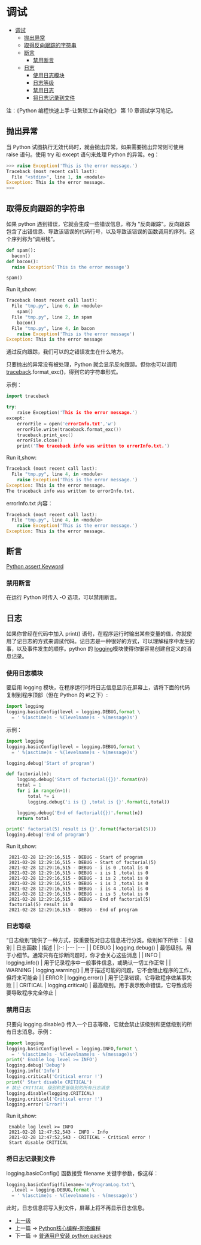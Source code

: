 # 调试

<!-- @import "[TOC]" {cmd="toc" depthFrom=1 depthTo=6 orderedList=false} -->

<!-- code_chunk_output -->

- [调试](#调试)
  - [抛出异常](#抛出异常)
  - [取得反向跟踪的字符串](#取得反向跟踪的字符串)
  - [断言](#断言)
    - [禁用断言](#禁用断言)
  - [日志](#日志)
    - [使用日志模块](#使用日志模块)
    - [日志等级](#日志等级)
    - [禁用日志](#禁用日志)
    - [将日志记录到文件](#将日志记录到文件)

<!-- /code_chunk_output -->

注：《Python 编程快速上手-让繁琐工作自动化》 第 10 章调试学习笔记。

## 抛出异常

当 Python 试图执行无效代码时，就会抛出异常。如果需要抛出异常则可使用 raise 语句。使用 try 和 except 语句来处理 Python 的异常。eg：
```python
>>> raise Exception('This is the error message.')
Traceback (most recent call last):
  File "<stdin>", line 1, in <module>
Exception: This is the error message.
>>> 
```

## 取得反向跟踪的字符串
如果 python 遇到错误，它就会生成一些错误信息，称为 "反向跟踪"。反向跟踪包含了出错信息、导致该错误的代码行号，以及导致该错误的函数调用的序列。这个序列称为“调用栈”。

```python
def spam():
  bacon()
def bacon():
  raise Exception('This is the error message')

spam()
```
Run it,show:
```python
Traceback (most recent call last):
  File "tmp.py", line 6, in <module>
    spam()
  File "tmp.py", line 2, in spam
    bacon()
  File "tmp.py", line 4, in bacon
    raise Exception('This is the error message')
Exception: This is the error message
```
通过反向跟踪，我们可以的之错误发生在什么地方。

只要抛出的异常没有被处理，Python 就会显示反向跟踪。但你也可以调用 [traceback](https://docs.python.org/3/library/traceback.html).format_exc()，得到它的字符串形式。

示例：
```c++
import traceback

try:
    raise Exception('This is the error message.')
except:
    errorFile = open('errorInfo.txt','w')
    errorFile.write(traceback.format_exc())
    traceback.print_exc()
    errorFile.close()
    print('The traceback info was written to errorInfo.txt.')
```
Run it,show:
```python
Traceback (most recent call last):
  File "tmp.py", line 4, in <module>
    raise Exception('This is the error message.')
Exception: This is the error message.
The traceback info was written to errorInfo.txt.
```
errorInfo.txt 内容：
```python
Traceback (most recent call last):
  File "tmp.py", line 4, in <module>
    raise Exception('This is the error message.')
Exception: This is the error message.
```

## 断言
[Python assert Keyword](https://www.w3schools.com/python/ref_keyword_assert.asp)

### 禁用断言
在运行 Python 时传入 -O 选项，可以禁用断言。

## 日志
如果你曾经在代码中加入 print() 语句，在程序运行时输出某些变量的值，你就使用了记日志的方式来调试代码。记日志是一种很好的方式，可以理解程序中发生的事，以及事件发生的顺序。python 的 [logging](https://docs.python.org/3/howto/logging.html)模块使得你很容易创建自定义的消息记录。

### 使用日志模块
要启用 logging 模块，在程序运行时将日志信息显示在屏幕上，请将下面的代码复制到程序顶部（但在 Python 的 #!之下）:
```python
import logging
logging.basicConfig(level = logging.DEBUG,format \
  = ' %(asctime)s - %(levelname)s - %(message)s')
```
示例：
```python
import logging
logging.basicConfig(level = logging.DEBUG,format \
  = ' %(asctime)s - %(levelname)s - %(message)s')

logging.debug('Start of program')

def factorial(n):
    logging.debug('Start of factorial({})'.format(n))
    total = 1
    for i in range(n+1):
        total *= i
        logging.debug('i is {} ,total is {}'.format(i,total))

    logging.debug('End of factorial({})'.format(n))
    return total

print(' factorial(5) result is {}'.format(factorial(5)))
logging.debug('End of program')
```
Run it,show:
```log
 2021-02-28 12:29:16,515 - DEBUG - Start of program
 2021-02-28 12:29:16,515 - DEBUG - Start of factorial(5)
 2021-02-28 12:29:16,515 - DEBUG - i is 0 ,total is 0
 2021-02-28 12:29:16,515 - DEBUG - i is 1 ,total is 0
 2021-02-28 12:29:16,515 - DEBUG - i is 2 ,total is 0
 2021-02-28 12:29:16,515 - DEBUG - i is 3 ,total is 0
 2021-02-28 12:29:16,515 - DEBUG - i is 4 ,total is 0
 2021-02-28 12:29:16,515 - DEBUG - i is 5 ,total is 0
 2021-02-28 12:29:16,515 - DEBUG - End of factorial(5)
 factorial(5) result is 0
 2021-02-28 12:29:16,515 - DEBUG - End of program
```

### 日志等级
“日志级别”提供了一种方式，按重要性对日志信息进行分类。级别如下所示：
|  级别 |  日志函数 	|   描述	|
|:-:	|---	|---	|
|  DEBUG 	|  logging.debug() 	|  最低级别。用于小细节。通常只有在诊断问题时，你才会关心这些消息 	|
|  INFO 	|   logging.info()	|   用于记录程序中一般事件信息，或确认一切工作正常	|
|  WARNING 	|  logging.warning() 	|  用于描述可能的问题，它不会阻止程序的工作，但将来可能会 	|
|   ERROR	|  logging.error() 	|  用于记录错误，它导致程序做某事失败 	|
|   CRITICAL	|  logging.critical() 	|  最高级别。用于表示致命错误，它导致或将要导致程序完全停止 |

### 禁用日志 
只要向 logging.disable() 传入一个日志等级，它就会禁止该级别和更低级别的所有日志消息。示例：
```python
import logging
logging.basicConfig(level = logging.INFO,format \
  = ' %(asctime)s - %(levelname)s - %(message)s')
print(' Enable log level >= INFO')
logging.debug('Debug')
logging.info('Info')
logging.critical('Critical error !')
print(' Start disable CRITICAL')
# 禁止 CRITICAL 级别和更低级别的所有日志消息
logging.disable(logging.CRITICAL)
logging.critical('Critical error !')
logging.error('Error!')
```
Run it,show:
```log
 Enable log level >= INFO
 2021-02-28 12:47:52,543 - INFO - Info
 2021-02-28 12:47:52,543 - CRITICAL - Critical error !
 Start disable CRITICAL
```

### 将日志记录到文件
logging.basicConfig() 函数接受 filename 关键字参数，像这样：
```python
logging.basicConfig(filename='myProgramLog.txt'\
  ,level = logging.DEBUG,format \
  = ' %(asctime)s - %(levelname)s - %(message)s')
```
此时，日志信息将写入到文件，屏幕上将不再显示日志信息。

- [上一级](README.md)
- 上一篇 -> [Python核心编程-网络编程](corePythonNet.md)
- 下一篇 -> [普通用户安装 python package](noRootUserInstallPackage.md)
